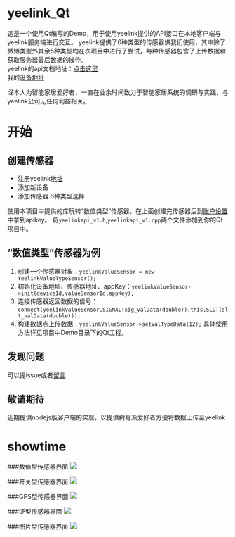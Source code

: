 # yeelink_Qt
这是一个使用Qt编写的Demo，用于使用yeelink提供的API接口在本地客户端与yeelink服务端进行交互。
yeelink提供了6种类型的传感器供我们使用，其中除了微博类型外其余5种类型均在次项目中进行了尝试，每种传感器包含了上传数据和获取服务器最后数据的操作。</br>
yeelink的api文档地址：[点击这里](http://www.yeelink.net/develop/api) </br>
我的[设备地址](http://www.yeelink.net/devices/351739)

*注*本人为智能家居爱好者，一直在业余时间致力于智能家居系统的调研与实践，与yeelink公司无任何利益相关。

# 开始
## 创建传感器
- 注册yeelink[地址](http://developer.yeelink.net/zh_CN/)
- 添加新设备
- 添加传感器   6种类型选择

使用本项目中提供的库玩转“数值类型”传感器，在上面创建完传感器后到[账户设置](http://developer.yeelink.net/zh_CN/member/apikey)中拿到apikey。
将`yeelinkapi_v1.h`,`yeelinkapi_v1.cpp`两个文件添加到你的Qt项目中。

## “数值类型”传感器为例
1.  创建一个传感器对象：`yeelinkValueSensor = new YeelinkValueTypeSensor();`
2.  初始化设备地址、传感器地址、appKey：`yeelinkValueSensor->init(deviceId,valueSensorId,appKey);`
3.  连接传感器返回数据的信号： `connect(yeelinkValueSensor,SIGNAL(sig_valData(double)),this,SLOT(slt_valData(double)));`
4.  构建数据点上传数据：`yeelinkValueSensor->setValTypeData(12);`
具体使用方法详见项目中Demo目录下的Qt工程。

## 发现问题
可以提issue或者[留言](http://blog.csdn.net/tianzhihen_wq/article/details/52974107)

## 敬请期待
近期提供nodejs版客户端的实现，以提供树莓派爱好者方便将数据上传至yeelink

# showtime
###数值型传感器界面
![](https://github.com/tianzhihen/yeelink_Qt/blob/master/img/c%E6%95%B0%E5%80%BC%E5%9E%8B.png?raw=true)

###开关型传感器界面
![](https://github.com/tianzhihen/yeelink_Qt/blob/master/img/c%E5%BC%80%E5%85%B3%E5%9E%8B.png?raw=true)

###GPS型传感器界面
![](https://github.com/tianzhihen/yeelink_Qt/blob/master/img/cGPS%E5%9E%8B.png?raw=true)

###泛型传感器界面
![](https://github.com/tianzhihen/yeelink_Qt/blob/master/img/c%E6%B3%9B%E5%9E%8B.png?raw=true)

###图片型传感器界面
![](https://github.com/tianzhihen/yeelink_Qt/blob/master/img/c%E5%9B%BE%E7%89%87%E5%9E%8B.png?raw=true)
